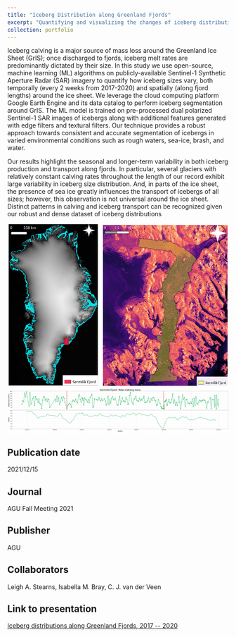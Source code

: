 ```yaml
---
title: "Iceberg Distribution along Greenland Fjords"
excerpt: "Quantifying and visualizing the changes of iceberg distribution in fjords around the Greenland Ice Sheet.<br/><img src='https://raw.githubusercontent.com/glacierSid/imgs/main/gris_roi_v3_gxvseb_thumbnails.jpg'>"
collection: portfolio
---
```


Iceberg calving is a major source of mass loss around the Greenland Ice Sheet (GrIS); once discharged to fjords,
iceberg melt rates are predominantly dictated by their size. In this study we use open-source, machine learning (ML)
algorithms on publicly-available Sentinel-1 Synthetic Aperture Radar (SAR) imagery to quantify how iceberg sizes
vary, both temporally (every 2 weeks from 2017-2020) and spatially (along fjord lengths) around the ice sheet. We
leverage the cloud computing platform Google Earth Engine and its data catalog to perform iceberg segmentation
around GrIS. The ML model is trained on pre-processed dual polarized Sentinel-1 SAR images of icebergs along with
additional features generated with edge filters and textural filters. Our technique provides a robust approach towards
consistent and accurate segmentation of icebergs in varied environmental conditions such as rough waters, sea-ice,
brash, and water. <br/>

Our results highlight the seasonal and longer-term variability in both iceberg production and transport along
fjords. In particular, several glaciers with relatively constant calving rates throughout the length of our record exhibit
large variability in iceberg size distribution. And, in parts of the ice sheet, the presence of sea ice greatly influences the
transport of icebergs of all sizes; however, this observation is not universal around the ice sheet. Distinct patterns in
calving and iceberg transport can be recognized given our robust and dense dataset of iceberg distributions

![Sermilik_ROI](https://raw.githubusercontent.com/glacierSid/imgs/cbc76b6e64163c1cefeb150866d589ea0852b069/sermilik_roi_joined.png)
![Sermilik_timeseries](https://raw.githubusercontent.com/glacierSid/imgs/main/sermilik_timeseries_trendOnly_may17-dec2020_v3_hgldk1.png)

## Publication date 
2021/12/15

## Journal
AGU Fall Meeting 2021

## Publisher
AGU

## Collaborators
Leigh A. Stearns, Isabella M. Bray, C. J. van der Veen

## Link to presentation
<a href = 'https://agu2021fallmeeting-agu.ipostersessions.com/Default.aspx?s=F3-9C-E4-62-A1-C2-E8-F0-EA-2A-2C-FA-B1-4F-27-75'> Iceberg distributions along Greenland Fjords, 2017 -- 2020 </a>
